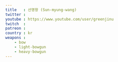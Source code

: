 ```yaml
---
title   : 선명왕 (Sun-myung-wang)
twitter :
youtube : https://www.youtube.com/user/greenjinu
twitch  :
patreon :
country : kr
weapons :
    - bow
    - light-bowgun
    - heavy-bowgun
---
```

